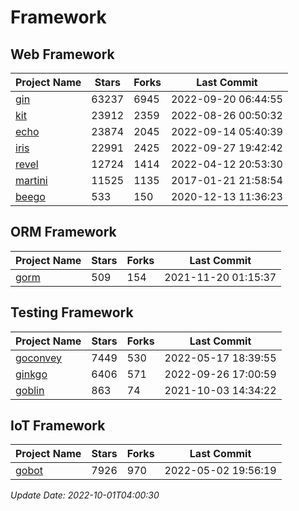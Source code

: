# Framework

## Web Framework
| Project Name | Stars | Forks | Last Commit |
| ------------ | ----- | ----- | ----------- |
| [gin](https://github.com/gin-gonic/gin) | 63237 | 6945 | 2022-09-20 06:44:55 |
| [kit](https://github.com/go-kit/kit) | 23912 | 2359 | 2022-08-26 00:50:32 |
| [echo](https://github.com/labstack/echo) | 23874 | 2045 | 2022-09-14 05:40:39 |
| [iris](https://github.com/kataras/iris) | 22991 | 2425 | 2022-09-27 19:42:42 |
| [revel](https://github.com/revel/revel) | 12724 | 1414 | 2022-04-12 20:53:30 |
| [martini](https://github.com/go-martini/martini) | 11525 | 1135 | 2017-01-21 21:58:54 |
| [beego](https://github.com/astaxie/beego) | 533 | 150 | 2020-12-13 11:36:23 |

## ORM Framework
| Project Name | Stars | Forks | Last Commit |
| ------------ | ----- | ----- | ----------- |
| [gorm](https://github.com/jinzhu/gorm) | 509 | 154 | 2021-11-20 01:15:37 |

## Testing Framework
| Project Name | Stars | Forks | Last Commit |
| ------------ | ----- | ----- | ----------- |
| [goconvey](https://github.com/smartystreets/goconvey) | 7449 | 530 | 2022-05-17 18:39:55 |
| [ginkgo](https://github.com/onsi/ginkgo) | 6406 | 571 | 2022-09-26 17:00:59 |
| [goblin](https://github.com/franela/goblin) | 863 | 74 | 2021-10-03 14:34:22 |

## IoT Framework
| Project Name | Stars | Forks | Last Commit |
| ------------ | ----- | ----- | ----------- |
| [gobot](https://github.com/hybridgroup/gobot) | 7926 | 970 | 2022-05-02 19:56:19 |

*Update Date: 2022-10-01T04:00:30*